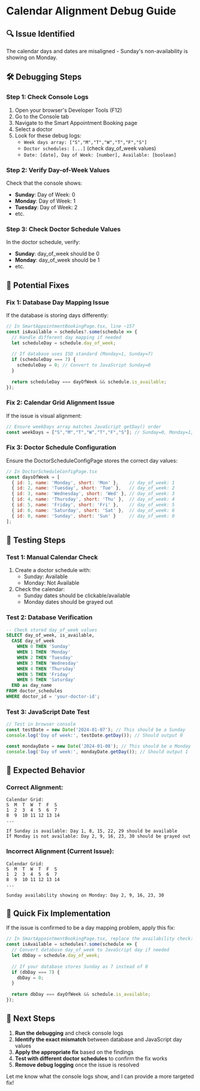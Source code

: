 # Calendar Alignment Debug Guide

## 🔍 **Issue Identified**
The calendar days and dates are misaligned - Sunday's non-availability is showing on Monday.

## 🛠️ **Debugging Steps**

### **Step 1: Check Console Logs**
1. Open your browser's Developer Tools (F12)
2. Go to the Console tab
3. Navigate to the Smart Appointment Booking page
4. Select a doctor
5. Look for these debug logs:
   - `Week days array: ["S","M","T","W","T","F","S"]`
   - `Doctor schedules: [...]` (check day_of_week values)
   - `Date: [date], Day of Week: [number], Available: [boolean]`

### **Step 2: Verify Day-of-Week Values**
Check that the console shows:
- **Sunday**: Day of Week: 0
- **Monday**: Day of Week: 1  
- **Tuesday**: Day of Week: 2
- etc.

### **Step 3: Check Doctor Schedule Values**
In the doctor schedule, verify:
- **Sunday**: day_of_week should be 0
- **Monday**: day_of_week should be 1
- etc.

## 🔧 **Potential Fixes**

### **Fix 1: Database Day Mapping Issue**
If the database is storing days differently:

```javascript
// In SmartAppointmentBookingPage.tsx, line ~157
const isAvailable = schedules?.some(schedule => {
  // Handle different day mapping if needed
  let scheduleDay = schedule.day_of_week;
  
  // If database uses ISO standard (Monday=1, Sunday=7)
  if (scheduleDay === 7) {
    scheduleDay = 0; // Convert to JavaScript Sunday=0
  }
  
  return scheduleDay === dayOfWeek && schedule.is_available;
});
```

### **Fix 2: Calendar Grid Alignment Issue**
If the issue is visual alignment:

```javascript
// Ensure weekDays array matches JavaScript getDay() order
const weekDays = ["S","M","T","W","T","F","S"]; // Sunday=0, Monday=1, etc.
```

### **Fix 3: Doctor Schedule Configuration**
Ensure the DoctorScheduleConfigPage stores the correct day values:

```javascript
// In DoctorScheduleConfigPage.tsx
const daysOfWeek = [
  { id: 1, name: 'Monday', short: 'Mon' },    // day_of_week: 1
  { id: 2, name: 'Tuesday', short: 'Tue' },   // day_of_week: 2
  { id: 3, name: 'Wednesday', short: 'Wed' }, // day_of_week: 3
  { id: 4, name: 'Thursday', short: 'Thu' },  // day_of_week: 4
  { id: 5, name: 'Friday', short: 'Fri' },    // day_of_week: 5
  { id: 6, name: 'Saturday', short: 'Sat' },  // day_of_week: 6
  { id: 0, name: 'Sunday', short: 'Sun' }     // day_of_week: 0
];
```

## 🧪 **Testing Steps**

### **Test 1: Manual Calendar Check**
1. Create a doctor schedule with:
   - Sunday: Available
   - Monday: Not Available
2. Check the calendar:
   - Sunday dates should be clickable/available
   - Monday dates should be grayed out

### **Test 2: Database Verification**
```sql
-- Check stored day_of_week values
SELECT day_of_week, is_available, 
  CASE day_of_week
    WHEN 0 THEN 'Sunday'
    WHEN 1 THEN 'Monday'
    WHEN 2 THEN 'Tuesday'
    WHEN 3 THEN 'Wednesday'
    WHEN 4 THEN 'Thursday'
    WHEN 5 THEN 'Friday'
    WHEN 6 THEN 'Saturday'
  END as day_name
FROM doctor_schedules 
WHERE doctor_id = 'your-doctor-id';
```

### **Test 3: JavaScript Date Test**
```javascript
// Test in browser console
const testDate = new Date('2024-01-07'); // This should be a Sunday
console.log('Day of week:', testDate.getDay()); // Should output 0

const mondayDate = new Date('2024-01-08'); // This should be a Monday  
console.log('Day of week:', mondayDate.getDay()); // Should output 1
```

## 🎯 **Expected Behavior**

### **Correct Alignment:**
```
Calendar Grid:
S  M  T  W  T  F  S
1  2  3  4  5  6  7
8  9  10 11 12 13 14
...

If Sunday is available: Day 1, 8, 15, 22, 29 should be available
If Monday is not available: Day 2, 9, 16, 23, 30 should be grayed out
```

### **Incorrect Alignment (Current Issue):**
```
Calendar Grid:
S  M  T  W  T  F  S
1  2  3  4  5  6  7
8  9  10 11 12 13 14
...

Sunday availability showing on Monday: Day 2, 9, 16, 23, 30
```

## 🚀 **Quick Fix Implementation**

If the issue is confirmed to be a day mapping problem, apply this fix:

```javascript
// In SmartAppointmentBookingPage.tsx, replace the availability check:
const isAvailable = schedules?.some(schedule => {
  // Convert database day_of_week to JavaScript day if needed
  let dbDay = schedule.day_of_week;
  
  // If your database stores Sunday as 7 instead of 0
  if (dbDay === 7) {
    dbDay = 0;
  }
  
  return dbDay === dayOfWeek && schedule.is_available;
});
```

## 📝 **Next Steps**

1. **Run the debugging** and check console logs
2. **Identify the exact mismatch** between database and JavaScript day values
3. **Apply the appropriate fix** based on the findings
4. **Test with different doctor schedules** to confirm the fix works
5. **Remove debug logging** once the issue is resolved

Let me know what the console logs show, and I can provide a more targeted fix!
